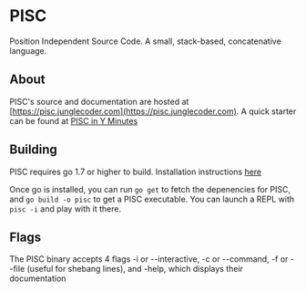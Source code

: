 # PISC
Position Independent Source Code. A small, stack-based, concatenative language.

## About 

PISC's source and documentation are hosted at [https://pisc.junglecoder.com](https://pisc.junglecoder.com).
A quick starter can be found at [PISC in Y Minutes](https://pisc.junglecoder.com/home/apps/fossil/PISC.fossil/wiki?name=PISC+in+Y+Minutes)

## Building 

PISC requires go 1.7 or higher to build. Installation instructions [here](https://golang.org/doc/install)

Once go is installed, you can run `go get` to fetch the depenencies for PISC, and `go build -o pisc` to get a PISC executable. You can launch a REPL with `pisc -i` and play with it there.

## Flags

The PISC binary accepts 4 flags -i or --interactive, -c  or --command, -f or --file (useful for shebang lines), and -help, which displays their documentation
